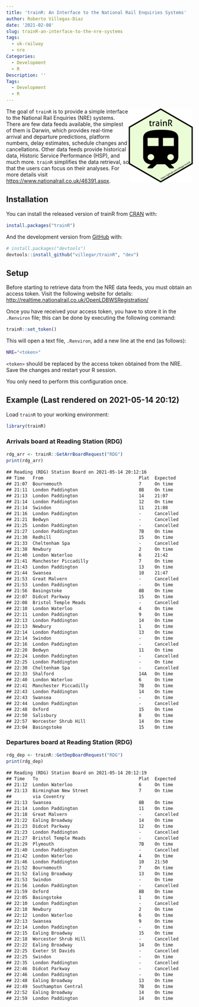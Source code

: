 ```yaml
---
title: 'trainR: An Interface to the National Rail Enquiries Systems'
author: Roberto Villegas-Diaz
date: '2021-02-08'
slug: trainR-an-interface-to-the-nre-systems
tags:
  - uk-railway
  - nre
Categories:
  - Development
  - R
Description: ''
Tags:
  - Development
  - R
---
```


<img src="https://raw.githubusercontent.com/villegar/trainR/main/inst/images/logo.png" alt="logo" align="right" height=200px/>

The goal of `trainR` is to provide a simple interface to the 
National Rail Enquiries (NRE) systems. There are few data feeds 
available, the simplest of them is Darwin, which provides real-time 
arrival and departure predictions, platform numbers, delay estimates, 
schedule changes and cancellations. Other data feeds provide historical 
data, Historic Service Performance (HSP), and much more. `trainR` 
simplifies the data retrieval, so that the users can focus on their 
analyses. For more details visit 
https://www.nationalrail.co.uk/46391.aspx.

## Installation

You can install the released version of trainR from [CRAN](https://CRAN.R-project.org) with:

``` r
install.packages("trainR")
```

And the development version from [GitHub](https://github.com/) with:

``` r
# install.packages("devtools")
devtools::install_github("villegar/trainR", "dev")
```

## Setup
Before starting to retrieve data from the NRE data feeds, you must obtain an access token. 
Visit the following website for details: http://realtime.nationalrail.co.uk/OpenLDBWSRegistration/

Once you have received your access token, you have to store it in the `.Renviron` file; this can be 
done by executing the following command:


```r
trainR::set_token()
```

This will open a text file, `.Renviron`, add a new line at the end (as follows):

```bash
NRE="<token>"
```

`<token>` should be replaced by the access token obtained from the NRE. Save the changes and restart 
your R session.

You only need to perform this configuration once.

## Example (Last rendered on 2021-05-14 20:12)

Load `trainR` to your working environment:

```r
library(trainR)
```

### Arrivals board at Reading Station (RDG)


```r
rdg_arr <- trainR::GetArrBoardRequest("RDG")
print(rdg_arr)
```

```
## Reading (RDG) Station Board on 2021-05-14 20:12:16
## Time   From                                    Plat  Expected
## 21:07  Bournemouth                             7     On time
## 21:11  London Paddington                       8B    On time
## 21:13  London Paddington                       14    21:07
## 21:14  London Paddington                       12    On time
## 21:14  Swindon                                 11    21:08
## 21:16  London Paddington                       -     Cancelled
## 21:21  Bedwyn                                  -     Cancelled
## 21:25  London Paddington                       -     Cancelled
## 21:27  London Paddington                       7B    On time
## 21:30  Redhill                                 15    On time
## 21:33  Cheltenham Spa                          -     Cancelled
## 21:38  Newbury                                 2     On time
## 21:40  London Waterloo                         6     21:42
## 21:41  Manchester Piccadilly                   7     On time
## 21:43  London Paddington                       13    On time
## 21:44  Swansea                                 10    21:47
## 21:53  Great Malvern                           -     Cancelled
## 21:53  London Paddington                       -     On time
## 21:56  Basingstoke                             8B    On time
## 22:07  Didcot Parkway                          15    On time
## 22:08  Bristol Temple Meads                    -     Cancelled
## 22:10  London Waterloo                         4     On time
## 22:11  London Paddington                       9     On time
## 22:13  London Paddington                       14    On time
## 22:13  Newbury                                 1     On time
## 22:14  London Paddington                       13    On time
## 22:14  Swindon                                 -     On time
## 22:16  London Paddington                       -     Cancelled
## 22:20  Bedwyn                                  11    On time
## 22:24  London Paddington                       -     Cancelled
## 22:25  London Paddington                       -     On time
## 22:30  Cheltenham Spa                          -     Cancelled
## 22:33  Shalford                                14A   On time
## 22:40  London Waterloo                         6     On time
## 22:41  Manchester Piccadilly                   7B    On time
## 22:43  London Paddington                       14    On time
## 22:43  Swansea                                 -     On time
## 22:44  London Paddington                       -     Cancelled
## 22:48  Oxford                                  15    On time
## 22:50  Salisbury                               8     On time
## 22:57  Worcester Shrub Hill                    14    On time
## 23:04  Basingstoke                             15    On time
```

### Departures board at Reading Station (RDG)


```r
rdg_dep <- trainR::GetDepBoardRequest("RDG")
print(rdg_dep)
```

```
## Reading (RDG) Station Board on 2021-05-14 20:12:19
## Time   To                                      Plat  Expected
## 21:12  London Waterloo                         6     On time
## 21:13  Birmingham New Street                   7     On time
##        via Coventry                            
## 21:13  Swansea                                 8B    On time
## 21:14  London Paddington                       11    On time
## 21:18  Great Malvern                           -     Cancelled
## 21:22  Ealing Broadway                         14    On time
## 21:23  Didcot Parkway                          12    On time
## 21:23  London Paddington                       -     Cancelled
## 21:27  Bristol Temple Meads                    -     Cancelled
## 21:29  Plymouth                                7B    On time
## 21:40  London Paddington                       -     Cancelled
## 21:42  London Waterloo                         4     On time
## 21:46  London Paddington                       10    21:50
## 21:52  Bournemouth                             7     On time
## 21:52  Ealing Broadway                         13    On time
## 21:53  Swindon                                 -     On time
## 21:56  London Paddington                       -     Cancelled
## 21:59  Oxford                                  8B    On time
## 22:05  Basingstoke                             1     On time
## 22:10  London Paddington                       -     Cancelled
## 22:10  Newbury                                 2     On time
## 22:12  London Waterloo                         6     On time
## 22:13  Swansea                                 9     On time
## 22:14  London Paddington                       -     On time
## 22:15  Ealing Broadway                         15    On time
## 22:18  Worcester Shrub Hill                    -     Cancelled
## 22:22  Ealing Broadway                         14    On time
## 22:25  Exeter St Davids                        -     Cancelled
## 22:25  Swindon                                 -     On time
## 22:35  London Paddington                       -     Cancelled
## 22:46  Didcot Parkway                          -     Cancelled
## 22:46  London Paddington                       -     On time
## 22:48  Ealing Broadway                         13    On time
## 22:49  Southampton Central                     7B    On time
## 22:52  Ealing Broadway                         14    On time
## 22:59  London Paddington                       14    On time
```
